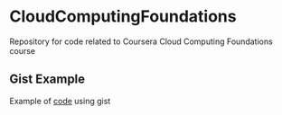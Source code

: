 # CloudComputingFoundations
Repository for code related to Coursera Cloud Computing Foundations course


## Gist Example
Example of [code](https://gist.github.com/ConradHougen/4a2d8dd75e36f6c45cb162a0c427cbc9) using gist
